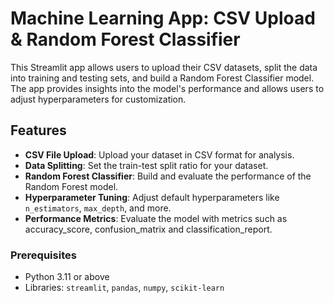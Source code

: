 # Machine Learning App: CSV Upload & Random Forest Classifier  

This Streamlit app allows users to upload their CSV datasets, split the data into training and testing sets, and build a Random Forest Classifier model. The app provides insights into the model's performance and allows users to adjust hyperparameters for customization.  

## Features  
- **CSV File Upload**: Upload your dataset in CSV format for analysis.  
- **Data Splitting**: Set the train-test split ratio for your dataset.  
- **Random Forest Classifier**: Build and evaluate the performance of the Random Forest model.  
- **Hyperparameter Tuning**: Adjust default hyperparameters like `n_estimators`, `max_depth`, and more.  
- **Performance Metrics**: Evaluate the model with metrics such as accuracy_score, confusion_matrix and classification_report.

### Prerequisites  
- Python 3.11 or above  
- Libraries: `streamlit`, `pandas`, `numpy`, `scikit-learn`
